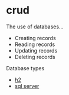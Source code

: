# crud

The use of databases...
- Creating records
- Reading records
- Updating records
- Deleting records

Database types
- [h2](h2)
- [sql server](mssql)